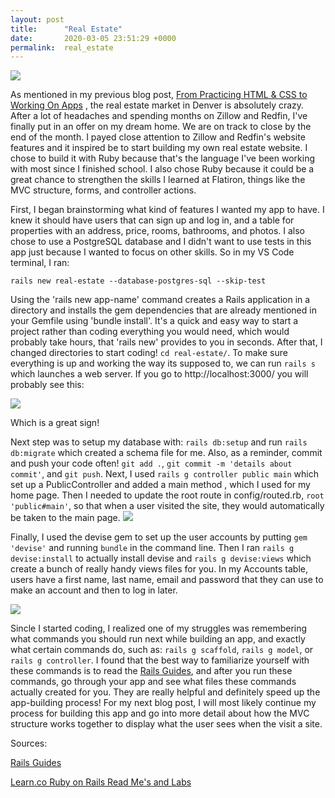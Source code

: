 ```yaml
---
layout: post
title:      "Real Estate"
date:       2020-03-05 23:51:29 +0000
permalink:  real_estate
---
```



![](https://bostonpads.com/wp-content/uploads/2019/12/Looking-to-Become-a-Real-Estate-Agent-in-Boston-Heres-Everything-You-Need-to-Know-1.jpg)


As mentioned in my previous blog post, [From Practicing HTML & CSS to Working On Apps](https://nicaa0695.github.io/from_practicing_html_and_css_to_working_on_apps)
, the real estate market in Denver is absolutely crazy. After a lot of headaches and spending months on Zillow and Redfin, I've finally put in an offer on my dream home. We are on track to close by the end of the month. I payed close attention to Zillow and Redfin's website features and it inspired be to start building my own real estate website. I chose to build it with Ruby because that's the language I've been working with most since I finished school. I also chose Ruby because it could be a great chance to strengthen the skills I learned at Flatiron, things like the MVC structure, forms, and controller actions.

First, I began brainstorming what kind of features I wanted my app to have. I knew it should have users that can sign up and log in, and a table for properties with an address, price, rooms, bathrooms, and photos. I also chose to use a PostgreSQL database and I didn't want to use tests in this app just because I wanted to focus on other skills. So in my VS Code terminal, I ran:

`rails new real-estate --database-postgres-sql --skip-test`

Using the 'rails new app-name' command creates a Rails application in a directory and installs the gem dependencies that are already mentioned in your Gemfile using 'bundle install'. It's a quick and easy way to start a project rather than coding everything you would need, which would probably take hours, that 'rails new' provides to you in seconds. After that, I changed directories to start coding! `cd real-estate/`. To make sure everything is up and working the way its supposed to, we can run `rails s` which launches a web server. If you go to http://localhost:3000/ you will probably see this: 

![](https://sahilthakur7blog.files.wordpress.com/2017/11/rails-splash-page.jpg?w=648)

Which is a great sign!

Next step was to setup my database with: `rails db:setup` and run `rails db:migrate` which created a schema file for me. Also, as a reminder, commit and push your code often! `git add .`, `git commit -m 'details about commit'`, and `git push`.
Next, I used `rails g controller public main` which set up a PublicController and added a main method , which I used for my home page. Then I needed to update the root route in config/routed.rb, `root 'public#main'`, so that when a user visited the site, they would automatically be taken to the main page. 
![](https://www.callicoder.com/assets/images/post/large/getting-started-with-node-js-simple-hello-world-web-server.jpg)

Finally, I used the devise gem to set up the user accounts by putting `gem 'devise'` and running `bundle` in the command line. Then I ran `rails g devise:install` to actually install devise and `rails g devise:views` which create a bunch of really handy views files for you. In my Accounts table, users have a first name, last name, email and password that they can use to make an account and then to log in later. 

![](https://www.tutorialrepublic.com/snippets/designs/simple-sign-up-form-with-blue-background.png)

Sincle I started coding, I realized one of my struggles was remembering what commands you should run next while building an app, and exactly what certain commands do, such as: `rails g scaffold`, `rails g model`, or `rails g controller`. I found that the best way to familiarize yourself with these commands is to read the [Rails Guides](https://guides.rubyonrails.org/command_line.html), and after you run these commands, go through your app and see what files these commands actually created for you. They are really helpful and definitely speed up the app-building process!  For my next blog post, I will most likely continue my process for building this app and go into more detail about how the MVC structure works together to display what the user sees when the visit a site. 

Sources: 

[Rails Guides](https://guides.rubyonrails.org/command_line.html)

[Learn.co Ruby on Rails Read Me's and Labs](https://learn.co/tracks/online-software-engineering-structured/rails/introduction-to-rails/intro-to-rails)



